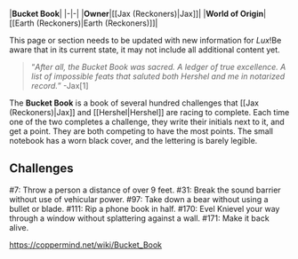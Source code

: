 |**Bucket Book**|
|-|-|
|**Owner**|[[Jax (Reckoners)\|Jax]]|
|**World of Origin**|[[Earth (Reckoners)\|Earth (Reckoners)]]|

This page or section needs to be updated with new information for *Lux*!Be aware that in its current state, it may not include all additional content yet.

>“*After all, the Bucket Book was sacred. A ledger of true excellence. A list of impossible feats that saluted both Hershel and me in notarized record.*”
\-Jax[1]


The **Bucket Book** is a book of several hundred challenges that [[Jax (Reckoners)\|Jax]] and [[Hershel\|Hershel]] are racing to complete. Each time one of the two completes a challenge, they write their initials next to it, and get a point. They are both competing to have the most points. The small notebook has a worn black cover, and the lettering is barely legible.

## Challenges
#7: Throw a person a distance of over 9 feet.
#31: Break the sound barrier without use of vehicular power.
#97: Take down a bear without using a bullet or blade.
#111: Rip a phone book in half.
#170: Evel Knievel your way through a window without splattering against a wall.
#171: Make it back alive.




https://coppermind.net/wiki/Bucket_Book